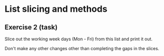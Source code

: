 # List slicing and methods
## Exercise 2 (task)

Slice out the working week days (Mon - Fri) from this list and print it out.

Don't make any other changes other than completing the gaps in the slices.
